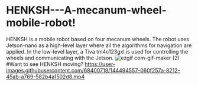 # HENKSH---A-mecanum-wheel-mobile-robot!
HENKSH is a mobile robot based on four mecanum wheels. The robot uses Jetson-nano as a high-level layer where all the algorithms for navigation are applied. In the low-level layer, a Tiva tm4c123gxl is used for controlling the wheels and communicating with the Jetson.
![ezgif com-gif-maker (2)](https://user-images.githubusercontent.com/68400719/144500521-c854e1f9-8e5b-4965-b320-b0abc30414d8.gif)
#Want to see HENKSH moving?
https://user-images.githubusercontent.com/68400719/144494557-060f257a-8212-45ab-a769-582b4a1502d8.mp4


